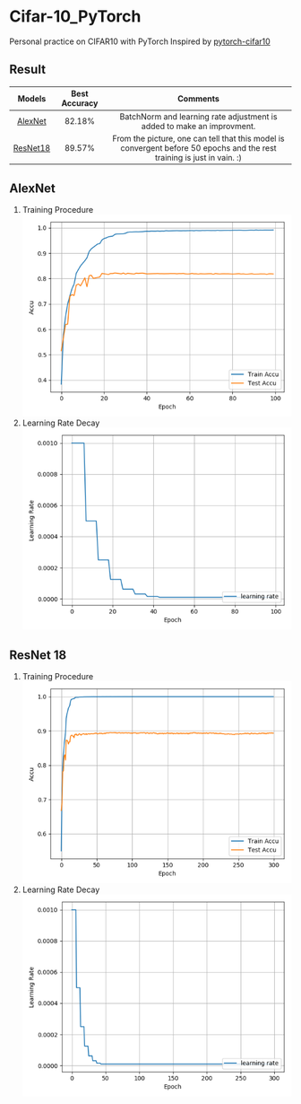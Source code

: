 # Cifar-10_PyTorch

Personal practice on CIFAR10 with PyTorch
Inspired by [pytorch-cifar10](https://github.com/icpm/pytorch-cifar10) 

## Result
Models | Best Accuracy | Comments
:---:|:---:|:---:
[AlexNet](https://github.com/zhang-zx/cifar10_pytorch/master/models/AlexNet.py) | 82.18% | BatchNorm and learning rate adjustment is added to make an improvment. 
[ResNet18](https://github.com/zhang-zx/cifar10_pytorch/master/models/ResNet.py) | 89.57% |From the picture, one can tell that this model is convergent before 50 epochs and the rest training is just in vain. :)



## AlexNet

1. Training Procedure 
![image](./Img/AlexNet_Train.png)
2. Learning Rate Decay 
![image](./Img/AlexNet_Learning_Rate.png)

## ResNet 18

1. Training Procedure 
![image](./Img/ResNet18_Train.png)
2. Learning Rate Decay 
![image](./Img/ResNet18_Learning_Rate.png)
